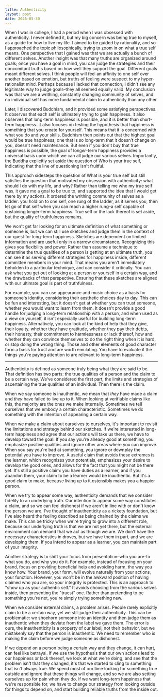 ```yaml
---
title: Authenticity
layout: post
date: 2025-05-30
---
```


When I was in college, I had a period when I was obsessed with authenticity. I never defined it, but my big concern was being true to myself, as a guide for how to live my life. I aimed to be guided by rationality, and so I approached the topic philosophically, trying to zoom in on what a true self means. One perspective that I gained was that we are actually a bunch of different selves. Another insight was that many truths are organized around goals; once you have a goal in mind, you can judge the strategies and their concomitant truths based on how well they support the goal. Different goals meant different selves. I think people will feel an affinity to one self over another based on emotion, but truths of feeling were suspect to my hyper-rationalist mind. Perhaps because I lacked that connection, I didn't see any legitimate way to judge goals–they all seemed equally valid. My conclusion was that we are a writhing, constantly changing community of selves, and no individual self has more fundamental claim to authenticity than any other.

Later, I discovered Buddhism, and it provided some satisfying perspectives. It observes that each self is ultimately trying to gain happiness. It also observes that long-term happiness is possible, and it is better than short-term happiness. It also focuses on testing the hypothesis that happiness is something that you create for yourself. This means that it is concerned with what you do and your skills. Buddhism then points out that the highest goal would be true happiness, one that is so long-term that it doesn't change on you, doesn't need maintenance. But even if you don't buy that true happiness is possible, the goal of long*er*-term happiness provides a universal basis upon which we can all judge our various selves. Importantly, the Buddha explicitly set aside the question of Who is your true self, indicating that the line of questioning isn't fruitful.

This approach sidesteps the question of What is your true self but still satisfies the question that motivated my obsession with authenticity: what should I do with my life, and why? Rather than telling me who my true self was, it gave me a goal to be true to, and supported the idea that I would get there by my actions. It ordered the writhing community of selves as a ladder: you hold on to one self, one rung of the ladder, as it serves you, then let go of that self when you can reach a higher rung–a self capable of sustaining longer-term happiness. True self or the lack thereof is set aside, but the quality of truthfulness remains.

We won't get far looking for an ultimate definition of what something or someone is, but we can still use sketches and judge them in the context of our quest for long-term happiness. Sketches are dependent on limited information and are useful only in a narrow circumstance. Recognizing this gives you flexibility and power. Rather than assume a technique to determine the true qualities of a person is getting at an ultimate truth, you can see it as serving different strategies for happiness inside, different committee members in your mind. That means you aren't immediately beholden to a particular technique, and can consider it critically. You can ask what you get out of looking at a person or yourself in a certain way, and the drawbacks of that perspective. Ensuring that these sketches are aligned with our ultimate goal is part of truthfulness.

For example, you can use appearance and music choice as a basis for someone's identity, considering their aesthetic choices day to day. This can be fun and interesting, but it doesn't get at whether you can trust someone, whether you would want to learn from them. It doesn't provide a good handle for judging a long-term relationship with a person, and when used as a view on yourself, it isn't especially useful for building long-term happiness. Alternatively, you can look at the kind of help that they give, their loyalty, whether they have gratitude, whether they pay their debts, their honesty, their commitment to harmlessness or lack thereof, how and whether they can convince themselves to do the right thing when it is hard, or stop doing the wrong thing. Those and other elements of good character form a basis for trust and are worth emulating. You have to evaluate if the things you're paying attention to are relevant to long-term happiness.

---

Authenticity is defined as someone truly being what they are said to be. That definition has two parts: the true qualities of a person and the claim to be a certain way. We've considered the first part, the limits and strategies of ascertaining the true qualities of an individual. Then there is the claim.

When we say someone is inauthentic, we mean that _they_ have made a claim and _they_ have failed to live up to it. When looking at verifiable claims like this, the majority are the ones we make internally. Sometimes we tell ourselves that we embody a certain characteristic. Sometimes we do something with the intention of appearing a certain way.

When we make a claim about ourselves to ourselves, it's important to revisit the limitations and strategy behind our sketches. If we're interested in long-term happiness and agree that our actions will take us there, we have to develop toward the goal. If you say you're already good at something, you emphasize positive qualities and ignore other areas where you can improve. When you say you're bad at something, you ignore or downplay the potential you have to improve. A useful claim that avoids these extremes is the learner, which recognizes your potentials, emphasizes your desire to develop the good ones, and allows for the fact that you might not be there yet. It's still a positive claim: you have duties as a learner, and if you abandon them, your claim to be a learner would be inauthentic. But it's a good claim to make, because living up to it ostensibly makes you a happier person.

When we try to appear some way, authenticity demands that we consider fidelity to an underlying truth. Our intention to appear some way constitutes a claim, and so we can feel dishonest if we aren't in line with or don't know the person we are. I've thought of inauthenticity as a rickety foundation, but I've also heard the feeling described as being chained by the claims we make. This can be tricky when we're trying to grow into a different role, because our underlying truth is that we are not yet there, but the external environment can demand that we act as though we are. We don't have the necessary characteristics in droves, but we have them in part, and we are developing them. If you intend to appear as a learner, you can maintain part of your integrity.

Another strategy is to shift your focus from presentation–who you are–to what you do, and why you do it. For example, instead of focusing on your brand, focus on providing beneficial help and avoiding harm, the way you know how. Your brand, your form, will evolve naturally from your actions, your function. However, you won't be in the awkward position of having claimed who you are, so your integrity is protected. This is an approach to "show up as your authentic self." It avoids choosing from the various selves inside, then presenting the "truest" one. Rather than pretending to be something you're not, you're simply trying something new.

When we consider external claims, a problem arises. People rarely explicitly claim to be a certain way, yet we still judge their authenticity. This can be problematic: we shoehorn someone into an identity and then judge them as inauthentic when they deviate from the label we gave them. The error is ours, the inauthenticity is a property of our label, not their behavior, but we mistakenly say that the person is inauthentic. We need to remember who is making the claim before we judge someone as dishonest.

If we depend on a person being a certain way and they change, it can hurt, can feel like betrayal. If we use the hypothesis that our own actions lead to our happiness or lack thereof, we look at what we're doing, and see that the problem isn't that they changed, it's that we started to cling to something that isn't always true. We spend most of our time looking for something true outside and ignore that these things will change, and so we are also setting ourselves up for pain when they do. If we want long-term happiness that we're responsible for, we have to change our strategy from looking outside for things to depend on, and start building reliable truths from the inside out.

